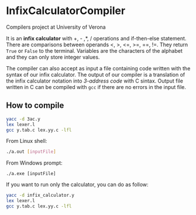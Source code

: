 # InfixCalculatorCompiler
Compilers project at University of Verona

It is an **infix calculator** with +, - ,*, / operations and if-then-else statement. There are comparisons between operands <, >, <=, >=, ==, !=. They return `True` or `False` to the terminal.
Variables are the characters of the alphabet and they can only store integer values.

The compiler can also accept as input a file containing code written with the syntax of our infix calculator. The output of our compiler is a translation of the infix calculator notation into *3-address code* with C sintax. Output file written in C can be compiled with `gcc` if there are no errors in the input file.

## How to compile

```bash
yacc -d 3ac.y
lex lexer.l
gcc y.tab.c lex.yy.c -lfl
```

From Linux shell:

```bash
./a.out [inputFile]
```

From Windows prompt:

```
./a.exe [inputFile]
```

If you want to run only the calculator, you can do as follow:
```bash
yacc -d infix_calculator.y
lex lexer.l
gcc y.tab.c lex.yy.c -lfl
```
